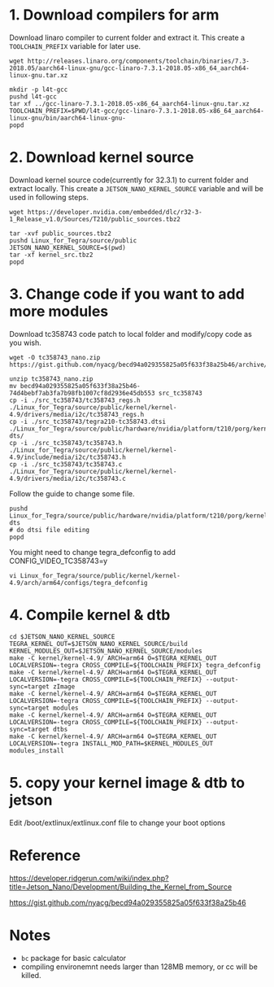 # 1. Download compilers for arm
Download linaro compiler to current folder and extract it. This create a `TOOLCHAIN_PREFIX` variable for later use.

```
wget http://releases.linaro.org/components/toolchain/binaries/7.3-2018.05/aarch64-linux-gnu/gcc-linaro-7.3.1-2018.05-x86_64_aarch64-linux-gnu.tar.xz

mkdir -p l4t-gcc
pushd l4t-gcc
tar xf ../gcc-linaro-7.3.1-2018.05-x86_64_aarch64-linux-gnu.tar.xz
TOOLCHAIN_PREFIX=$PWD/l4t-gcc/gcc-linaro-7.3.1-2018.05-x86_64_aarch64-linux-gnu/bin/aarch64-linux-gnu-
popd
```

# 2. Download kernel source
Download kernel source code(currently for 32.3.1) to current folder and extract locally. This create a `JETSON_NANO_KERNEL_SOURCE` variable and will be used in following steps.

```
wget https://developer.nvidia.com/embedded/dlc/r32-3-1_Release_v1.0/Sources/T210/public_sources.tbz2

tar -xvf public_sources.tbz2
pushd Linux_for_Tegra/source/public
JETSON_NANO_KERNEL_SOURCE=$(pwd)
tar -xf kernel_src.tbz2
popd
```

# 3. Change code if you want to add more modules

Download tc358743 code patch to local folder and modify/copy code as you wish.
```
wget -O tc358743_nano.zip https://gist.github.com/nyacg/becd94a029355825a05f633f38a25b46/archive/74d4bebf7ab3fa7b98fb1007cf8d2936e45db553.zip

unzip tc358743_nano.zip
mv becd94a029355825a05f633f38a25b46-74d4bebf7ab3fa7b98fb1007cf8d2936e45db553 src_tc358743
cp -i ./src_tc358743/tc358743_regs.h ./Linux_for_Tegra/source/public/kernel/kernel-4.9/drivers/media/i2c/tc358743_regs.h
cp -i ./src_tc358743/tegra210-tc358743.dtsi ./Linux_for_Tegra/source/public/hardware/nvidia/platform/t210/porg/kernel-dts/
cp -i ./src_tc358743/tc358743.h ./Linux_for_Tegra/source/public/kernel/kernel-4.9/include/media/i2c/tc358743.h
cp -i ./src_tc358743/tc358743.c ./Linux_for_Tegra/source/public/kernel/kernel-4.9/drivers/media/i2c/tc358743.c
```

Follow the guide to change some file.
```
pushd Linux_for_Tegra/source/public/hardware/nvidia/platform/t210/porg/kernel-dts
# do dtsi file editing
popd
```
You might need to change tegra_defconfig to add CONFIG_VIDEO_TC358743=y
```
vi Linux_for_Tegra/source/public/kernel/kernel-4.9/arch/arm64/configs/tegra_defconfig
```

# 4. Compile kernel & dtb

```
cd $JETSON_NANO_KERNEL_SOURCE
TEGRA_KERNEL_OUT=$JETSON_NANO_KERNEL_SOURCE/build
KERNEL_MODULES_OUT=$JETSON_NANO_KERNEL_SOURCE/modules
make -C kernel/kernel-4.9/ ARCH=arm64 O=$TEGRA_KERNEL_OUT LOCALVERSION=-tegra CROSS_COMPILE=${TOOLCHAIN_PREFIX} tegra_defconfig
make -C kernel/kernel-4.9/ ARCH=arm64 O=$TEGRA_KERNEL_OUT LOCALVERSION=-tegra CROSS_COMPILE=${TOOLCHAIN_PREFIX} --output-sync=target zImage
make -C kernel/kernel-4.9/ ARCH=arm64 O=$TEGRA_KERNEL_OUT LOCALVERSION=-tegra CROSS_COMPILE=${TOOLCHAIN_PREFIX} --output-sync=target modules
make -C kernel/kernel-4.9/ ARCH=arm64 O=$TEGRA_KERNEL_OUT LOCALVERSION=-tegra CROSS_COMPILE=${TOOLCHAIN_PREFIX} --output-sync=target dtbs
make -C kernel/kernel-4.9/ ARCH=arm64 O=$TEGRA_KERNEL_OUT LOCALVERSION=-tegra INSTALL_MOD_PATH=$KERNEL_MODULES_OUT modules_install
```

# 5. copy your kernel image & dtb to jetson
Edit /boot/extlinux/extlinux.conf file to change your boot options

# Reference
https://developer.ridgerun.com/wiki/index.php?title=Jetson_Nano/Development/Building_the_Kernel_from_Source

https://gist.github.com/nyacg/becd94a029355825a05f633f38a25b46

# Notes
- `bc` package for basic calculator
- compiling environemnt needs larger than 128MB memory, or cc will be killed.
